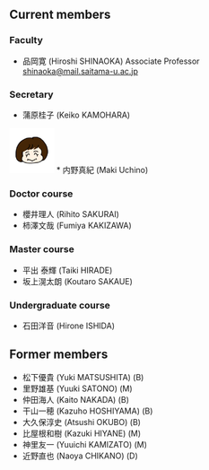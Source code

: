 ## Current members


### Faculty

* 品岡寛 (Hiroshi SHINAOKA) Associate Professor [shinaoka@mail.saitama-u.ac.jp](<mailto:shinaoka@mail.saitama-u.ac.jp>)

### Secretary

* 蒲原桂子 (Keiko KAMOHARA)<br>
<img src="kamohara.png"  width="80px">
* 内野真紀 (Maki Uchino)

### Doctor course
* 櫻井理人 (Rihito SAKURAI)
* 柿澤文哉 (Fumiya KAKIZAWA)

### Master course
* 平出 泰輝 (Taiki HIRADE)
* 坂上滉太朗 (Koutaro SAKAUE)

### Undergraduate course
* 石田洋音 (Hirone ISHIDA)

## Former members

* 松下優貴 (Yuki MATSUSHITA) (B)
* 里野雄基 (Yuuki SATONO) (M)
* 仲田海人 (Kaito NAKADA) (B)
* 干山一穂 (Kazuho HOSHIYAMA) (B)
* 大久保淳史 (Atsushi OKUBO) (B)
* 比屋根和樹 (Kazuki HIYANE) (M)
* 神里友一 (Yuuichi KAMIZATO) (M)
* 近野直也 (Naoya CHIKANO) (D)
